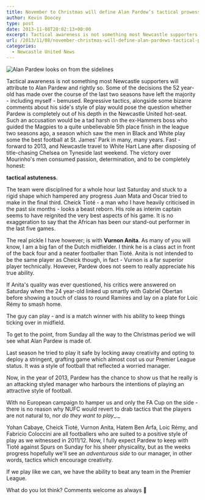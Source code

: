 ```yaml
---
title: November to Christmas will define Alan Pardew’s tactical prowess
author: Kevin Doocey
type: post
date: 2013-11-08T20:02:13+00:00
excerpt: Tactical awareness is not something most Newcastle supporters will attribute to Alan Pardew and rightly so. Some of the decisions the 52 year-old has made over the course of the last two seasons have left..
url: /2013/11/08/november-christmas-will-define-alan-pardews-tactical-prowess/
categories:
  - Newcastle United News
---
```


![Alan Pardew looks on from the sidelines](https://www.tynetime.com/wp-content/uploads/2013/11/Alan-Pardew-Sideline.jpg "Pardew - Deployed the correct tactics against Chelsea last Saturday")

Tactical awareness is not something most Newcastle supporters will attribute to Alan Pardew and rightly so. Some of the decisions the 52 year-old has made over the course of the last two seasons have left the majority - including myself - bemused. Regressive tactics, alongside some bizarre comments about his side's style of play would pose the question whether Pardew is completely out of his depth in the Newcastle United hot-seat. Such an accusation would be a tad harsh on the ex-Hammers boss who guided the Magpies to a quite unbelievable 5th place finish in the league two seasons ago, a season which saw the men in Black and White play some the best football at St. James' Park in many, many years. Fast  -forward to 2013, and Newcastle travel to White Hart Lane after disposing of title-chasing Chelsea on Tyneside last weekend. The victory over Mourinho's men consumed passion, determination, and to be completely honest:

**tactical astuteness**.

The team were disciplined for a whole hour last Saturday and stuck to a rigid shape which hampered any progress Juan Mata and Oscar tried to make in the final third. Cheick Tioté - a man who I have heavily criticised in the past six months - looks a beast reborn. His role as interim captain seems to have reignited the very best aspects of his game. It is no exaggeration to say that the African has been our stand-out performer in the last five games.

The real pickle I have however; is with **Vurnon Anita**. As many of you will know, I am a big fan of the Dutch midfielder. I think he is a class act in front of the back four and a neater footballer than Tioté. Anita is not intended to be the same player as Cheick though, in fact - Vurnon is a far superior player technically. However, Pardew does not seem to really appreciate his true ability.

If Anita's quality was ever questioned, his critics were answered on Saturday when the 24 year-old linked up smartly with Gabriel Obertan before showing a touch of class to round Ramires and lay on a plate for Loic Rémy to smash home.

The guy can play - and is a match winner with his ability to keep things ticking over in midfield.

To get to the point, from Sunday all the way to the Christmas period we will see what Alan Pardew is made of.

Last season he tried to play it safe by locking away creativity and opting to deploy a stringent, grafting game which almost cost us our Premier League status. It was a style of football that reflected a worried manager.

Now, in the year of 2013, Pardew has the chance to show us that he really is an attacking styled manager who harbours the intentions of playing an attractive style of football.

With no European campaign to hamper us and only the FA Cup on the side - there is no reason why NUFC would revert to drab tactics that the players are not natural to, nor _do they want to play__._

Yohan Cabaye, Cheick Tioté, Vurnon Anita, Hatem Ben Arfa, Loic Rémy, and Fabricio Coloccini are all footballers who are suited to a positive style of play as we witnessed in 2011/12. Now, I fully expect Pardew to keep with Tioté against Spurs on Sunday for his sheer physicality, but as the weeks progress hopefully we'll see an _adventurous side_ to our manager, in other words, tactics which encourage creativity.

If we play like we can, we have the ability to beat any team in the Premier League.

What do you lot think? Comments welcome as always 🙂
